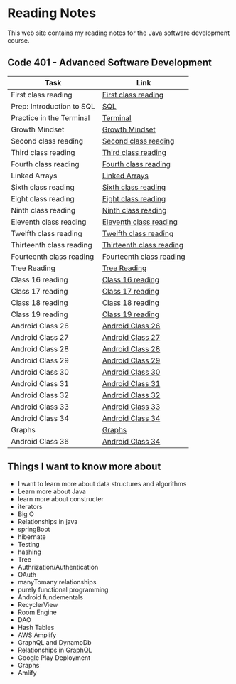 # Reading Notes

This web site contains my reading notes for the Java software development course.

## Code 401 - Advanced Software Development

|  Task                                     | Link                                                      |
|-------------------------------------------|-----------------------------------------------------------|
| First class reading                       | [First class reading](./ClassesReading/class1.md)         |
| Prep: Introduction to SQL                 | [SQL](./relational-databases-sql.md)                      |
| Practice in the Terminal                  | [Terminal](./TerminalPractice.md)                         |
| Growth Mindset                            | [Growth Mindset](./GrowthMindset.md)                      |
| Second class reading                      | [Second class reading](./ClassesReading/class2.md)        |
| Third class reading                       | [Third class reading](./ClassesReading/class3.md)         |
| Fourth class reading                      | [Fourth class reading](./ClassesReading/class4.md)        |
| Linked Arrays                             | [Linked Arrays](./ClassesReading/class5.md)               |
| Sixth class reading                       | [Sixth class reading](./ClassesReading/class6.md)         |
| Eight class reading                       | [Eight class reading](./ClassesReading/class8.md)         |
| Ninth class reading                       | [Ninth class reading](./ClassesReading/class9.md)         |
| Eleventh class reading                    | [Eleventh class reading](./ClassesReading/class11.md)     |
| Twelfth class reading                     | [Twelfth class reading](./ClassesReading/class12.md)      |
| Thirteenth class reading                  | [Thirteenth  class reading](./ClassesReading/class13.md)  |
| Fourteenth class reading                  | [Fourteenth  class reading](./ClassesReading/class14.md)  |
| Tree Reading                              | [Tree Reading](./ClassesReading/Tree.md)                  |
| Class 16 reading                          | [Class 16 reading](./ClassesReading/class16.md)           |
| Class 17 reading                          | [Class 17 reading](./ClassesReading/class17.md)           |
| Class 18 reading                          | [Class 18 reading](./ClassesReading/class18.md)           |
| Class 19 reading                          | [Class 19 reading](./ClassesReading/class19.md)           |
| Android Class 26                          | [Android Class 26](./ClassesReading/class26.md)           |
| Android Class 27                          | [Android Class 27](./ClassesReading/class27.md)           |
| Android Class 28                          | [Android Class 28](./ClassesReading/class28.md)           |
| Android Class 29                          | [Android Class 29](./ClassesReading/class29.md)           |
| Android Class 30                          | [Android Class 30](./ClassesReading/class30.md)           |
| Android Class 31                          | [Android Class 31](./ClassesReading/class31.md)           |
| Android Class 32                          | [Android Class 32](./ClassesReading/class32.md)           |
| Android Class 33                          | [Android Class 33](./ClassesReading/class33.md)           |
| Android Class 34                          | [Android Class 34](./ClassesReading/class34.md)           |
| Graphs                                    | [Graphs](./ClassesReading/class35.md)                     |
| Android Class 36                          | [Android Class 34](./ClassesReading/class36.md)           |

## Things I want to know more about

- I want to learn more about data structures and algorithms
- Learn more about Java
- learn more about constructer
- iterators
- Big O
- Relationships in java
- springBoot
- hibernate
- Testing
- hashing
- Tree
- Authrization/Authentication
- OAuth
- manyTomany relationships
- purely functional programming
- Android fundementals
- RecyclerView
- Room Engine
- DAO
- Hash Tables
- AWS Amplify
- GraphQL and DynamoDb
- Relationships in GraphQL
- Google Play Deployment
- Graphs
- Amlify